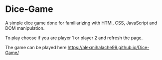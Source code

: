 # Dice-Game

A simple dice game done for familiarizing with HTMl, CSS, JavaScript and DOM manipulation.

To play choose if you are player 1 or player 2 and refresh the page.

The game can be played here https://alexmihalache99.github.io/Dice-Game/
